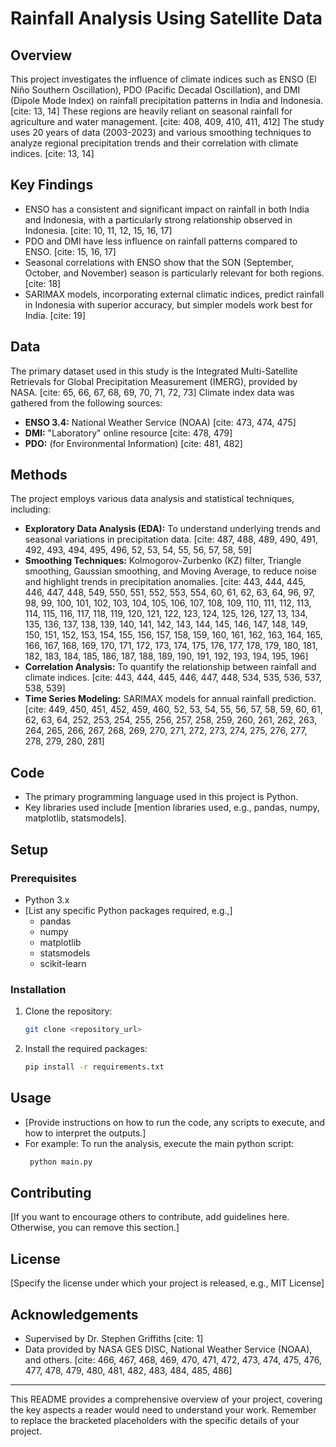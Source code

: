 # Rainfall Analysis Using Satellite Data

## Overview

This project investigates the influence of climate indices such as ENSO (El Niño Southern Oscillation), PDO (Pacific Decadal Oscillation), and DMI (Dipole Mode Index) on rainfall precipitation patterns in India and Indonesia. [cite: 13, 14] These regions are heavily reliant on seasonal rainfall for agriculture and water management. [cite: 408, 409, 410, 411, 412] The study uses 20 years of data (2003-2023) and various smoothing techniques to analyze regional precipitation trends and their correlation with climate indices. [cite: 13, 14]

## Key Findings

* ENSO has a consistent and significant impact on rainfall in both India and Indonesia, with a particularly strong relationship observed in Indonesia. [cite: 10, 11, 12, 15, 16, 17]
* PDO and DMI have less influence on rainfall patterns compared to ENSO. [cite: 15, 16, 17]
* Seasonal correlations with ENSO show that the SON (September, October, and November) season is particularly relevant for both regions. [cite: 18]
* SARIMAX models, incorporating external climatic indices, predict rainfall in Indonesia with superior accuracy, but simpler models work best for India. [cite: 19]

## Data

The primary dataset used in this study is the Integrated Multi-Satellite Retrievals for Global Precipitation Measurement (IMERG), provided by NASA. [cite: 65, 66, 67, 68, 69, 70, 71, 72, 73] Climate index data was gathered from the following sources:

* **ENSO 3.4:** National Weather Service (NOAA) [cite: 473, 474, 475]
* **DMI:** "Laboratory" online resource [cite: 478, 479]
* **PDO:** (for Environmental Information) [cite: 481, 482]

## Methods

The project employs various data analysis and statistical techniques, including:

* **Exploratory Data Analysis (EDA):** To understand underlying trends and seasonal variations in precipitation data. [cite: 487, 488, 489, 490, 491, 492, 493, 494, 495, 496, 52, 53, 54, 55, 56, 57, 58, 59]
* **Smoothing Techniques:** Kolmogorov-Zurbenko (KZ) filter, Triangle smoothing, Gaussian smoothing, and Moving Average, to reduce noise and highlight trends in precipitation anomalies. [cite: 443, 444, 445, 446, 447, 448, 549, 550, 551, 552, 553, 554, 60, 61, 62, 63, 64, 96, 97, 98, 99, 100, 101, 102, 103, 104, 105, 106, 107, 108, 109, 110, 111, 112, 113, 114, 115, 116, 117, 118, 119, 120, 121, 122, 123, 124, 125, 126, 127, 13, 134, 135, 136, 137, 138, 139, 140, 141, 142, 143, 144, 145, 146, 147, 148, 149, 150, 151, 152, 153, 154, 155, 156, 157, 158, 159, 160, 161, 162, 163, 164, 165, 166, 167, 168, 169, 170, 171, 172, 173, 174, 175, 176, 177, 178, 179, 180, 181, 182, 183, 184, 185, 186, 187, 188, 189, 190, 191, 192, 193, 194, 195, 196]
* **Correlation Analysis:** To quantify the relationship between rainfall and climate indices. [cite: 443, 444, 445, 446, 447, 448, 534, 535, 536, 537, 538, 539]
* **Time Series Modeling:** SARIMAX models for annual rainfall prediction. [cite: 449, 450, 451, 452, 459, 460, 52, 53, 54, 55, 56, 57, 58, 59, 60, 61, 62, 63, 64, 252, 253, 254, 255, 256, 257, 258, 259, 260, 261, 262, 263, 264, 265, 266, 267, 268, 269, 270, 271, 272, 273, 274, 275, 276, 277, 278, 279, 280, 281]

## Code

* The primary programming language used in this project is Python.
* Key libraries used include \[mention libraries used, e.g., pandas, numpy, matplotlib, statsmodels].

## Setup

### Prerequisites

* Python 3.x
* \[List any specific Python packages required, e.g.,]
   * pandas
   * numpy
   * matplotlib
   * statsmodels
   * scikit-learn

### Installation

1.  Clone the repository:
    ```bash
    git clone <repository_url>
    ```
2.  Install the required packages:
    ```bash
    pip install -r requirements.txt
    ```

## Usage

* \[Provide instructions on how to run the code, any scripts to execute, and how to interpret the outputs.]
* For example: To run the analysis, execute the main python script:
    ```bash
     python main.py
    ```

## Contributing

\[If you want to encourage others to contribute, add guidelines here. Otherwise, you can remove this section.]

## License

\[Specify the license under which your project is released, e.g., MIT License]

## Acknowledgements

* Supervised by Dr. Stephen Griffiths [cite: 1]
* Data provided by NASA GES DISC, National Weather Service (NOAA), and others. [cite: 466, 467, 468, 469, 470, 471, 472, 473, 474, 475, 476, 477, 478, 479, 480, 481, 482, 483, 484, 485, 486]

---

This README provides a comprehensive overview of your project, covering the key aspects a reader would need to understand your work. Remember to replace the bracketed placeholders with the specific details of your project.
